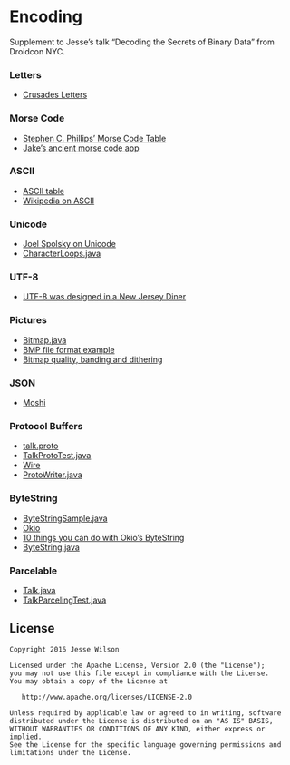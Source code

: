 Encoding
========

Supplement to Jesse’s talk “Decoding the Secrets of Binary Data” from Droidcon NYC.

### Letters

 * [Crusades Letters](http://greatshroudofturinfaq.com/History/Greek-Byzantine/Post-944/alexios.html)

### Morse Code

 * [Stephen C. Phillips’ Morse Code Table](http://morsecode.scphillips.com/morse2.html)
 * [Jake’s ancient morse code app](https://github.com/JakeWharton/SMSMorse)

### ASCII

 * [ASCII table](http://man7.org/linux/man-pages/man7/ascii.7.html)
 * [Wikipedia on ASCII](https://en.wikipedia.org/wiki/ASCII)

### Unicode

 * [Joel Spolsky on Unicode](http://www.joelonsoftware.com/articles/Unicode.html)
 * [CharacterLoops.java](https://github.com/swankjesse/encoding/blob/master/encoding/src/main/java/com/publicobject/encoding/CharacterLoops.java)

### UTF-8

 * [UTF-8 was designed in a New Jersey Diner](https://www.cl.cam.ac.uk/~mgk25/ucs/utf-8-history.txt)

### Pictures

 * [Bitmap.java](https://github.com/swankjesse/encoding/blob/master/encoding/src/main/java/com/publicobject/encoding/Bitmap.java)
 * [BMP file format example](https://en.wikipedia.org/wiki/BMP_file_format#Example_1)
 * [Bitmap quality, banding and dithering](http://www.curious-creature.com/2010/12/08/bitmap-quality-banding-and-dithering/)

### JSON

 * [Moshi](https://github.com/square/moshi)

### Protocol Buffers

 * [talk.proto](https://github.com/swankjesse/encoding/blob/master/encoding/src/main/proto/talk.proto)
 * [TalkProtoTest.java](https://github.com/swankjesse/encoding/blob/master/encoding/src/androidTest/java/com/publicobject/encoding/proto/TalkProtoTest.java)
 * [Wire](https://github.com/square/wire)
 * [ProtoWriter.java](https://github.com/square/wire/blob/master/wire-runtime/src/main/java/com/squareup/wire/ProtoWriter.java)

### ByteString

 * [ByteStringSample.java](https://github.com/swankjesse/encoding/blob/master/encoding/src/main/java/com/publicobject/encoding/ByteStringSample.java)
 * [Okio](https://github.com/square/okio)
 * [10 things you can do with Okio’s ByteString](https://publicobject.com/2014/04/10/10-things-you-can-do-with-okio-s-bytestring/)
 * [ByteString.java](https://github.com/square/okio/blob/master/okio/src/main/java/okio/ByteString.java)

### Parcelable

 * [Talk.java](https://github.com/swankjesse/encoding/blob/master/encoding/src/main/java/com/publicobject/encoding/parcel/Talk.java)
 * [TalkParcelingTest.java](https://github.com/swankjesse/encoding/blob/master/encoding/src/androidTest/java/com/publicobject/encoding/parcel/TalkParcelingTest.java)

License
-------

    Copyright 2016 Jesse Wilson

    Licensed under the Apache License, Version 2.0 (the "License");
    you may not use this file except in compliance with the License.
    You may obtain a copy of the License at

       http://www.apache.org/licenses/LICENSE-2.0

    Unless required by applicable law or agreed to in writing, software
    distributed under the License is distributed on an "AS IS" BASIS,
    WITHOUT WARRANTIES OR CONDITIONS OF ANY KIND, either express or implied.
    See the License for the specific language governing permissions and
    limitations under the License.

